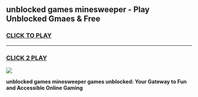
## unblocked games minesweeper - Play Unblocked Gmaes & Free
<h3>
<a href="https://premium.freeplayer.one?title=unblocked_games_minesweeper&ref=20F">CLICK TO PLAY</a></h3>
<hr>

<h3>
<a href="https://premium.freeplayer.one?title=unblocked_games_minesweeper&ref=20F">CLICK 2 PLAY</a>
  
</h3>

<a href="https://premium.freeplayer.one?title=unblocked_games_minesweeper&ref=20F/"><img src="https://clearcache.store/games.png"></a>


**unblocked games minesweeper games unblocked: Your Gateway to Fun and Accessible Online Gaming**
